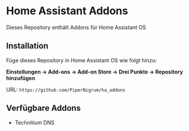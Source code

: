 # Home Assistant Addons

Dieses Repository enthält Addons für Home Assistant OS

## Installation

Füge dieses Repository in Home Assistant OS wie folgt hinzu:

**Einstellungen -> Add-ons -> Add-on Store -> Drei Punkte -> Repository hinzufügen**

URL: `https://github.com/PiperNigrum/ha_addons`

## Verfügbare Addons

- Technitium DNS